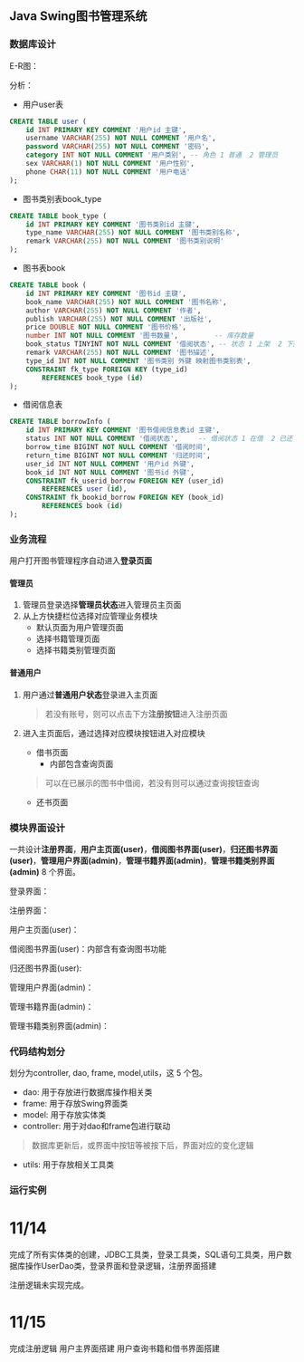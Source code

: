 ## Java Swing图书管理系统

### 数据库设计
E-R图：

分析：

* 用户user表
```sql
CREATE TABLE user (
    id INT PRIMARY KEY COMMENT '用户id 主键',
    username VARCHAR(255) NOT NULL COMMENT '用户名',
    password VARCHAR(255) NOT NULL COMMENT '密码',
    category INT NOT NULL COMMENT '用户类别', -- 角色 1 普通  2 管理员
    sex VARCHAR(1) NOT NULL COMMENT '用户性别',
    phone CHAR(11) NOT NULL COMMENT '用户电话'
);
```

* 图书类别表book_type
```sql
CREATE TABLE book_type (
    id INT PRIMARY KEY COMMENT '图书类别id 主键',
    type_name VARCHAR(255) NOT NULL COMMENT '图书类别名称',
    remark VARCHAR(255) NOT NULL COMMENT '图书类别说明'
);
```

* 图书表book
```sql
CREATE TABLE book (
    id INT PRIMARY KEY COMMENT '图书id 主键',
    book_name VARCHAR(255) NOT NULL COMMENT '图书名称',
    author VARCHAR(255) NOT NULL COMMENT '作者',
    publish VARCHAR(255) NOT NULL COMMENT '出版社',
    price DOUBLE NOT NULL COMMENT '图书价格',
    number INT NOT NULL COMMENT '图书数量',			-- 库存数量
    book_status TINYINT NOT NULL COMMENT '借阅状态', -- 状态 1 上架  2 下架
    remark VARCHAR(255) NOT NULL COMMENT '图书描述',
    type_id INT NOT NULL COMMENT '图书类别 外键 映射图书类别表',
    CONSTRAINT fk_type FOREIGN KEY (type_id)
        REFERENCES book_type (id)
);
```

* 借阅信息表
```sql
CREATE TABLE borrowInfo (
    id INT PRIMARY KEY COMMENT '图书借阅信息表id 主键',
    status INT NOT NULL COMMENT '借阅状态',		-- 借阅状态 1 在借  2 已还
    borrow_time BIGINT NOT NULL COMMENT '借阅时间',
    return_time BIGINT NOT NULL COMMENT '归还时间',
    user_id INT NOT NULL COMMENT '用户id 外键',
    book_id INT NOT NULL COMMENT '图书id 外键',
    CONSTRAINT fk_userid_borrow FOREIGN KEY (user_id)
        REFERENCES user (id),
    CONSTRAINT fk_bookid_borrow FOREIGN KEY (book_id)
        REFERENCES book (id)
);
```

### 业务流程
用户打开图书管理程序自动进入**登录页面**

#### 管理员
1. 管理员登录选择**管理员状态**进入管理员主页面
2. 从上方快捷栏位选择对应管理业务模块
    * 默认页面为用户管理页面
    * 选择书籍管理页面
    * 选择书籍类别管理页面

#### 普通用户
1. 用户通过**普通用户状态**登录进入主页面
    > 若没有账号，则可以点击下方**注册按钮**进入注册页面
2. 进入主页面后，通过选择对应模块按钮进入对应模块
    * 借书页面
        * 内部包含查询页面
    > 可以在已展示的图书中借阅，若没有则可以通过查询按钮查询

    * 还书页面

### 模块界面设计
一共设计**注册界面**，**用户主页面(user)**，**借阅图书界面(user)**，**归还图书界面(user)**，**管理用户界面(admin)**，**管理书籍界面(admin)**，**管理书籍类别界面(admin)** 8 个界面。

登录界面：

注册界面：

用户主页面(user)：

借阅图书界面(user)：内部含有查询图书功能

归还图书界面(user):

管理用户界面(admin)：

管理书籍界面(admin)：

管理书籍类别界面(admin)：

### 代码结构划分
划分为controller, dao, frame, model,utils，这 5 个包。

* dao: 用于存放进行数据库操作相关类
* frame: 用于存放Swing界面类
* model: 用于存放实体类
* controller: 用于对dao和frame包进行联动
> 数据库更新后，或界面中按钮等被按下后，界面对应的变化逻辑
* utils: 用于存放相关工具类



### 运行实例

# 11/14
完成了所有实体类的创建，JDBC工具类，登录工具类，SQL语句工具类，用户数据库操作UserDao类，登录界面和登录逻辑，注册界面搭建

注册逻辑未实现完成。

# 11/15
完成注册逻辑
用户主界面搭建
用户查询书籍和借书界面搭建

